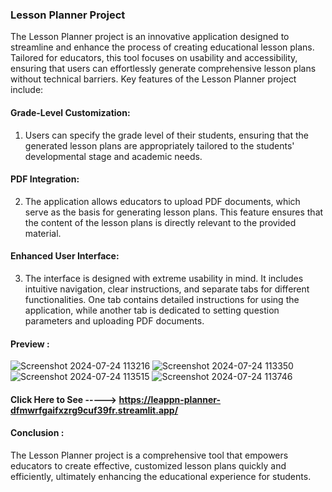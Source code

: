 ### Lesson Planner Project 
The Lesson Planner project is an innovative application designed to streamline and enhance the process of creating educational lesson plans. Tailored for educators, this tool focuses on usability and accessibility, ensuring that users can effortlessly generate comprehensive lesson plans without technical barriers. Key features of the Lesson Planner project include:

#### Grade-Level Customization: 
1. Users can specify the grade level of their students, ensuring that the generated lesson plans are appropriately tailored to the students' developmental stage and academic needs.

#### PDF Integration: 
2. The application allows educators to upload PDF documents, which serve as the basis for generating lesson plans. This feature ensures that the content of the lesson plans is directly relevant to the provided material.

#### Enhanced User Interface: 
3. The interface is designed with extreme usability in mind. It includes intuitive navigation, clear instructions, and separate tabs for different functionalities. One tab contains detailed instructions for using the application, while another tab is dedicated to setting question parameters and uploading PDF documents.

#### Preview : 

![Screenshot 2024-07-24 113216](https://github.com/user-attachments/assets/2109546d-7bb9-46a8-861f-2fadbf1de41f)
![Screenshot 2024-07-24 113350](https://github.com/user-attachments/assets/30619953-be1e-4086-99e0-9131098abd06)
![Screenshot 2024-07-24 113515](https://github.com/user-attachments/assets/f0fe7959-202c-414a-b200-4541cf5e1afe)
![Screenshot 2024-07-24 113746](https://github.com/user-attachments/assets/acbd48c1-ca23-4de0-9c8a-45068e5d72d5)

#### Click Here to See -----> https://leappn-planner-dfmwrfgaifxzrg9cuf39fr.streamlit.app/

#### Conclusion :
The Lesson Planner project is a comprehensive tool that empowers educators to create effective, customized lesson plans quickly and efficiently, ultimately enhancing the educational experience for students.
